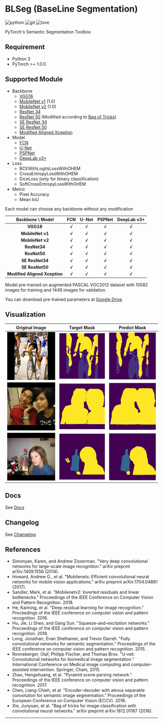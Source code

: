 # BLSeg (BaseLine Segmentation)


![python]
![git]
![love]

PyTorch's Semantic Segmentation Toolbox


## Requirement

* Python 3
* PyTorch >= 1.0.0


## Supported Module

* Backbone
  * [VGG16]
  * [MobileNet v1] (1.0)
  * [MobileNet v2] (1.0)
  * [ResNet 34]
  * [ResNet 50] (Modified according to [Bag of Tricks])
  * [SE ResNet 34]
  * [SE ResNet 50]
  * [Modified Aligned Xception]
* Model
  * [FCN]
  * [U-Net]
  * [PSPNet]
  * [DeepLab v3+]
* Loss
  * BCEWithLogitsLossWithOHEM
  * CrossEntropyLossWithOHEM
  * DiceLoss (only for binary classification)
  * SoftCrossEntropyLossWithOHEM
* Metric
  * Pixel Accuracy
  * Mean IoU

Each model can choose any backbone without any modification

|       Backbone \ Model        | **FCN** | **U-Net** | **PSPNet** | **DeepLab v3+** |
| :---------------------------: | :-----: | :-------: | :--------: | :-------------: |
|           **VGG16**           | &radic; |  &radic;  |  &radic;   |     &radic;     |
|       **MobileNet v1**        | &radic; |  &radic;  |  &radic;   |     &radic;     |
|       **MobileNet v2**        | &radic; |  &radic;  |  &radic;   |     &radic;     |
|         **ResNet34**          | &radic; |  &radic;  |  &radic;   |     &radic;     |
|         **ResNet50**          | &radic; |  &radic;  |  &radic;   |     &radic;     |
|        **SE ResNet34**        | &radic; |  &radic;  |  &radic;   |     &radic;     |
|        **SE ResNet50**        | &radic; |  &radic;  |  &radic;   |     &radic;     |
| **Modified Aligned Xception** | &radic; |  &radic;  |  &radic;   |     &radic;     |

Model pre-trained on augmented PASCAL VOC2012 dataset with 10582 images for training and 1449 images for validation.

You can download pre-trained parameters at [Google Drive]


## Visualization

| Original Image | Target Mask |  Predict Mask  |
| :------------: | :---------: | :------------: |
|   ![4_image]   |  ![4_mask]  | ![4_pred_mask] |
|   ![7_image]   |  ![7_mask]  | ![7_pred_mask] |
|   ![9_image]   |  ![9_mask]  | ![9_pred_mask] |


## Docs

See [Docs]


## Changelog

See [Changelog]


## References

* Simonyan, Karen, and Andrew Zisserman. "Very deep convolutional networks for large-scale image recognition." arXiv preprint arXiv:1409.1556 (2014).
* Howard, Andrew G., et al. "Mobilenets: Efficient convolutional neural networks for mobile vision applications." arXiv preprint arXiv:1704.04861 (2017).
* Sandler, Mark, et al. "Mobilenetv2: Inverted residuals and linear bottlenecks." Proceedings of the IEEE Conference on Computer Vision and Pattern Recognition. 2018.
* He, Kaiming, et al. "Deep residual learning for image recognition." Proceedings of the IEEE conference on computer vision and pattern recognition. 2016.
* Hu, Jie, Li Shen, and Gang Sun. "Squeeze-and-excitation networks." Proceedings of the IEEE conference on computer vision and pattern recognition. 2018.
* Long, Jonathan, Evan Shelhamer, and Trevor Darrell. "Fully convolutional networks for semantic segmentation." Proceedings of the IEEE conference on computer vision and pattern recognition. 2015.
* Ronneberger, Olaf, Philipp Fischer, and Thomas Brox. "U-net: Convolutional networks for biomedical image segmentation." International Conference on Medical image computing and computer-assisted intervention. Springer, Cham, 2015.
* Zhao, Hengshuang, et al. "Pyramid scene parsing network." Proceedings of the IEEE conference on computer vision and pattern recognition. 2017.
* Chen, Liang-Chieh, et al. "Encoder-decoder with atrous separable convolution for semantic image segmentation." Proceedings of the European Conference on Computer Vision (ECCV). 2018.
* Xie, Junyuan, et al. "Bag of tricks for image classification with convolutional neural networks." arXiv preprint arXiv:1812.01187 (2018).

---

[python]:https://img.shields.io/badge/write%20in-Python-blue.svg?logo=python
[git]:https://img.shields.io/badge/using-Git-brightgreen.svg?logo=git
[love]:https://img.shields.io/badge/build%20with-💖-yellow.svg

[VGG16]:https://arxiv.org/abs/1409.1556
[MobileNet v1]:https://arxiv.org/abs/1704.04861
[MobileNet v2]:https://arxiv.org/abs/1801.04381
[ResNet 34]:https://arxiv.org/abs/1512.03385
[ResNet 50]:https://arxiv.org/abs/1512.03385
[SE ResNet 34]:https://arxiv.org/abs/1709.01507
[SE ResNet 50]:https://arxiv.org/abs/1709.01507
[FCN]:https://arxiv.org/abs/1411.4038
[U-Net]:https://arxiv.org/abs/1505.04597
[PSPNet]:https://arxiv.org/abs/1612.01105
[DeepLab v3+]:https://arxiv.org/abs/1802.02611
[Modified Aligned Xception]:https://arxiv.org/abs/1802.02611
[Bag of Tricks]:https://arxiv.org/abs/1812.01187

[Google Drive]:https://drive.google.com/drive/folders/1i1vhf-JQ_K-5SzS7OJQ9ns3wHCEwoSuD?usp=sharing
[Docs]:Docs.md
[Changelog]:Changelog.md

[4_image]:img/4_image.png
[4_mask]:img/4_mask.png
[4_pred_mask]:img/4_pred_mask.png
[7_image]:img/7_image.png
[7_mask]:img/7_mask.png
[7_pred_mask]:img/7_pred_mask.png
[9_image]:img/9_image.png
[9_mask]:img/9_mask.png
[9_pred_mask]:img/9_pred_mask.png

